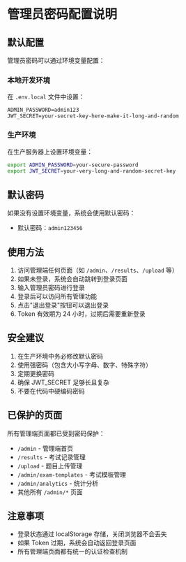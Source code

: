 # 管理员密码配置说明

## 默认配置

管理员密码可以通过环境变量配置：

### 本地开发环境
在 `.env.local` 文件中设置：
```
ADMIN_PASSWORD=admin123
JWT_SECRET=your-secret-key-here-make-it-long-and-random
```

### 生产环境
在生产服务器上设置环境变量：
```bash
export ADMIN_PASSWORD=your-secure-password
export JWT_SECRET=your-very-long-and-random-secret-key
```

## 默认密码

如果没有设置环境变量，系统会使用默认密码：
- 默认密码：`admin123456`

## 使用方法

1. 访问管理端任何页面（如 `/admin`、`/results`、`/upload` 等）
2. 如果未登录，系统会自动跳转到登录页面
3. 输入管理员密码进行登录
4. 登录后可以访问所有管理功能
5. 点击"退出登录"按钮可以退出登录
6. Token 有效期为 24 小时，过期后需要重新登录

## 安全建议

1. 在生产环境中务必修改默认密码
2. 使用强密码（包含大小写字母、数字、特殊字符）
3. 定期更换密码
4. 确保 JWT_SECRET 足够长且复杂
5. 不要在代码中硬编码密码

## 已保护的页面

所有管理端页面都已受到密码保护：
- `/admin` - 管理端首页
- `/results` - 考试记录管理
- `/upload` - 题目上传管理
- `/admin/exam-templates` - 考试模板管理
- `/admin/analytics` - 统计分析
- 其他所有 `/admin/*` 页面

## 注意事项

- 登录状态通过 localStorage 存储，关闭浏览器不会丢失
- 如果 Token 过期，系统会自动返回登录页面
- 所有管理端页面都有统一的认证检查机制
